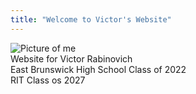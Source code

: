 ```yaml
---
title: "Welcome to Victor's Website"
---
```

![Picture of me](/docs/assets/images/me.png)  
Website for Victor Rabinovich  
East Brunswick High School Class of 2022  
RIT Class os 2027  
